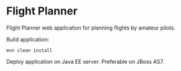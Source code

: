 Flight Planner
==============

Flight Planner web application for planning flights by amateur pilots.

Build application:

    mvn clean install

Deploy application on Java EE server. Preferable on JBoss AS7.

